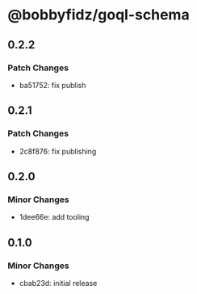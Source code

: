 # @bobbyfidz/goql-schema

## 0.2.2

### Patch Changes

- ba51752: fix publish

## 0.2.1

### Patch Changes

- 2c8f876: fix publishing

## 0.2.0

### Minor Changes

- 1dee66e: add tooling

## 0.1.0

### Minor Changes

- cbab23d: initial release
